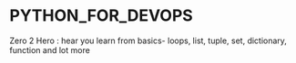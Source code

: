 # PYTHON_FOR_DEVOPS
Zero 2 Hero
: hear you learn from basics- loops, list, tuple, set, dictionary, function and lot more
